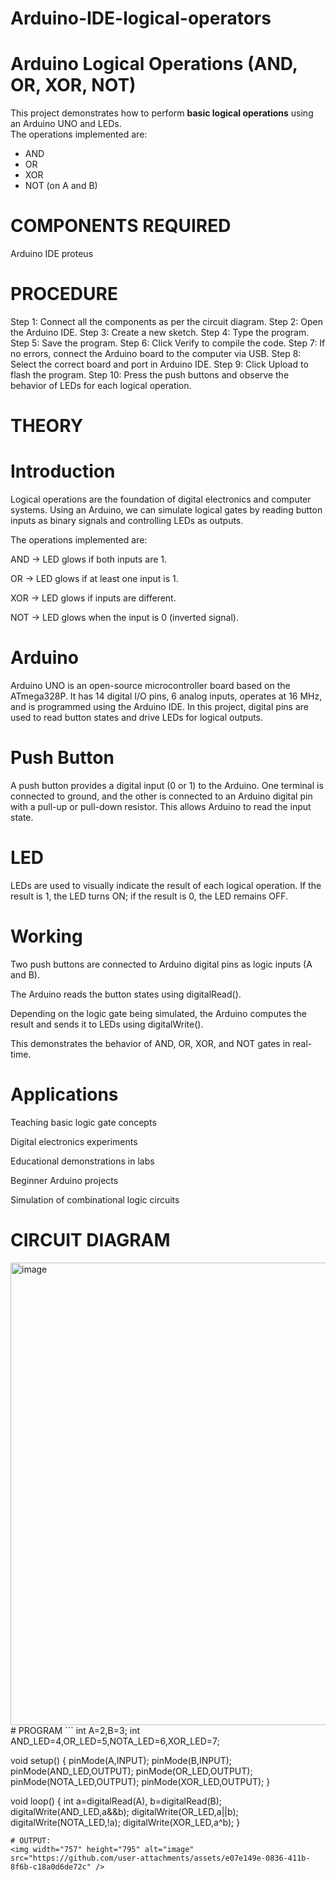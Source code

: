 # Arduino-IDE-logical-operators

# Arduino Logical Operations (AND, OR, XOR, NOT)

This project demonstrates how to perform **basic logical operations** using an Arduino UNO and LEDs.  
The operations implemented are:

- AND
- OR
- XOR
- NOT (on A and B)
# COMPONENTS REQUIRED
Arduino IDE
proteus
# PROCEDURE
Step 1: Connect all the components as per the circuit diagram. 
Step 2: Open the Arduino IDE.
Step 3: Create a new sketch. 
Step 4: Type the program. 
Step 5: Save the program. 
Step 6: Click Verify to compile the code. 
Step 7: If no errors, connect the Arduino board to the computer via USB. 
Step 8: Select the correct board and port in Arduino IDE.
Step 9: Click Upload to flash the program. 
Step 10: Press the push buttons and observe the behavior of LEDs for each logical operation.
# THEORY
# Introduction

Logical operations are the foundation of digital electronics and computer systems. Using an Arduino, we can simulate logical gates by reading button inputs as binary signals and controlling LEDs as outputs.

The operations implemented are:

AND → LED glows if both inputs are 1.

OR → LED glows if at least one input is 1.

XOR → LED glows if inputs are different.

NOT → LED glows when the input is 0 (inverted signal).

# Arduino

Arduino UNO is an open-source microcontroller board based on the ATmega328P. It has 14 digital I/O pins, 6 analog inputs, operates at 16 MHz, and is programmed using the Arduino IDE. In this project, digital pins are used to read button states and drive LEDs for logical outputs.

# Push Button

A push button provides a digital input (0 or 1) to the Arduino. One terminal is connected to ground, and the other is connected to an Arduino digital pin with a pull-up or pull-down resistor. This allows Arduino to read the input state.

# LED

LEDs are used to visually indicate the result of each logical operation. If the result is 1, the LED turns ON; if the result is 0, the LED remains OFF.

# Working

Two push buttons are connected to Arduino digital pins as logic inputs (A and B).

The Arduino reads the button states using digitalRead().

Depending on the logic gate being simulated, the Arduino computes the result and sends it to LEDs using digitalWrite().

This demonstrates the behavior of AND, OR, XOR, and NOT gates in real-time.

# Applications

Teaching basic logic gate concepts 

Digital electronics experiments 

Educational demonstrations in labs 

Beginner Arduino projects 

Simulation of combinational logic circuits 
# CIRCUIT DIAGRAM
<img width="732" height="740" alt="image" src="https://github.com/user-attachments/assets/96a8bb3a-a3ca-4382-a1bf-f91650cbd77e" />
# PROGRAM
```
int A=2,B=3;
int AND_LED=4,OR_LED=5,NOTA_LED=6,XOR_LED=7;

void setup() {
  pinMode(A,INPUT);
  pinMode(B,INPUT);
  pinMode(AND_LED,OUTPUT);
  pinMode(OR_LED,OUTPUT);
  pinMode(NOTA_LED,OUTPUT);
  pinMode(XOR_LED,OUTPUT);
}

void loop() {
  int a=digitalRead(A), b=digitalRead(B);
  digitalWrite(AND_LED,a&&b);
  digitalWrite(OR_LED,a||b);
  digitalWrite(NOTA_LED,!a);
  digitalWrite(XOR_LED,a^b);
}
```
# OUTPUT:
<img width="757" height="795" alt="image" src="https://github.com/user-attachments/assets/e07e149e-0836-411b-8f6b-c18a0d6de72c" />





